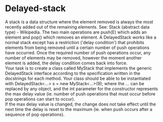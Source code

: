 # Delayed-stack
A stack is a data structure where the element removed is always the most recently added out of the remaining elements.
See: Stack (abstract data type) - Wikipedia. The two main operations are push(E) which adds an element and pop() which removes an element. 
A DelayedStack works like a normal stack except has a restriction ('delay condition') that prohibits elements from being removed until a certain number of push operations have occurred. Once the required number of push operations occur, any number of elements may be removed, however the moment another element is added, the delay condition comes back into force.  
Your task is to create a class called MyStack that implements the generic DelayedStack interface according to the specification written in the docstrings for each method. 
Your class should be able to be instantiated with  DelayedStack&lt;...> s = new MyStack&lt;...>(9); where the ... can be replaced by any object, and the int parameter for the constructor represents the max delay value (ie. number of push operations that must occur before pop operations can start to occur).  
If the max delay value is changed, the change does not take effect until the next time the delay is reset to the maximum (ie. when push occurs after a sequence of pop operations).
